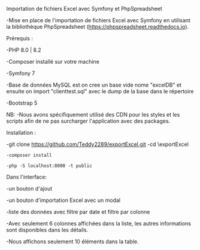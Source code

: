 
Importation de fichiers Excel avec Symfony et PhpSpreadsheet

 -Mise en place de l'importation de fichiers Excel avec Symfony en utilisant la bibliothèque PhpSpreadsheet (https://phpspreadsheet.readthedocs.io).

Prérequis :

-PHP 8.0 | 8.2

-Composer installé sur votre machine

-Symfony 7

-Base de données MySQL est on cree un base vide nome "excelDB" et ensuite on import "clienttest.sql" avec le dump de la base dans le répertoire

-Bootstrap 5

 NB:
 -Nous avons spécifiquement utilisé des CDN pour les styles et les scripts afin de ne pas surcharger l'application avec des packages.

Installation :

-git clone https://github.com/Teddy2289/exportExcel.git
-cd \exportExcel

    -composer install
    
    -php -S localhost:8000 -t public

Dans l'interface:

  -un bouton d'ajout

  -un bouton d'importation Excel avec un modal

  -liste des données avec filtre par date et filtre par colonne

  -Avec seulement 6 colonnes affichées dans la liste, les autres informations sont disponibles dans les détails.

  -Nous affichons seulement 10 éléments dans la table.
